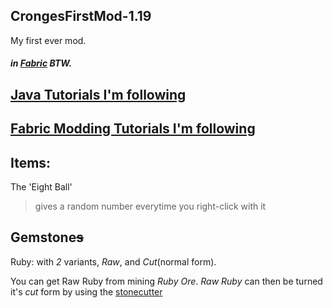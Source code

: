 ## CrongesFirstMod-1.19

My first ever mod.
##### in [Fabric](https://fabricmc.net) BTW.

## [Java Tutorials I'm following](https://www.youtube.com/watch?v=oBwPZRk6-SE&list=PLKGarocXCE1FeXvEogpjz4SvHxF_FJRO6)

## [Fabric Modding Tutorials I'm following](https://www.youtube.com/watch?v=RSqSZoJQXvg&list=PLKGarocXCE1EeLZggaXPJaARxnAbUD8Y_)

## Items:

The 'Eight Ball'
> gives a random number everytime you right-click with it

## Gemstone~~s~~

Ruby:
with *2* variants, *Raw*, and *Cut*(normal form).

You can get Raw Ruby from mining *Ruby Ore*.
*Raw Ruby* can then be turned it's *cut* form by using the [stonecutter](https://minecraft.fandom.com/wiki/Stonecutter?so=search)<br />


